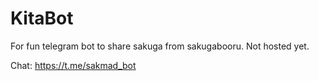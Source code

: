 # KitaBot
For fun telegram bot to share sakuga from sakugabooru. Not hosted yet. 

Chat: https://t.me/sakmad_bot

